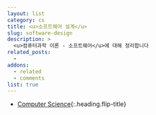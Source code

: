 ```yaml
---
layout: list
category: cs
title: <u>소프트웨어 설계</u>
slug: software-design
description: >
  <u>컴퓨터과학 이론 - 소프트웨어</u>에 대해 정리합니다
related_posts:
  -
addons:
  - related
  - comments
list: true
---
```


* [Computer Science]{:.heading.flip-title}

[Computer Science]: /cs/
